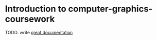 # Introduction to computer-graphics-coursework

TODO: write [great documentation](http://jacobian.org/writing/what-to-write/)
